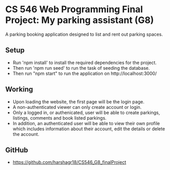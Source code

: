 # CS 546 Web Programming Final Project: My parking assistant (G8)
A parking booking application designed to list and rent out parking spaces.

## Setup
- Run 'npm install' to install the required dependencies for the project.  
- Then run 'npm run seed' to run the task of seeding the database.
- Then run "npm start" to run the application on http://localhost:3000/

## Working
- Upon loading the website, the first page will be the login page.
- A non-authenticated viewer can only create account or login.
- Only a logged in, or authenicated, user will be able to create parkings, listings, comments and book listed parkings. 
- In addition, an authenticated user will be able to view their own profile which includes information about their account, edit the details or delete the account.

## GitHub
- https://github.com/harshagr18/CS546_G8_finalProject
